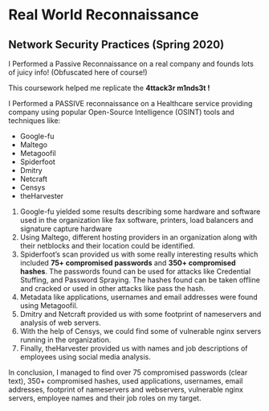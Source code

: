 # Real World Reconnaissance
## Network Security Practices (Spring 2020)
I Performed a Passive Reconnaissance on a real company and founds lots of juicy info! (Obfuscated here of course!)

This coursework helped me replicate the **4ttack3r m1nds3t !**

I Performed a PASSIVE reconnaissance on a Healthcare service providing company using popular Open-Source Intelligence (OSINT) tools and techniques like:
- Google-fu
- Maltego
- Metagoofil
- Spiderfoot
- Dmitry
- Netcraft
- Censys
- theHarvester

1. Google-fu yielded some results describing some hardware and software used in the organization like fax software, printers, load balancers and signature capture hardware
2. Using Maltego, different hosting providers in an organization along with their netblocks and their location could be identified.
3. Spiderfoot’s scan provided us with some really interesting results which included **75+ compromised passwords** and **350+ compromised hashes**. The passwords found can be used for attacks like Credential Stuffing, and Password Spraying. The hashes found can be taken offline and cracked or used in other attacks like pass the hash.
4. Metadata like applications, usernames and email addresses were found using Metagoofil.
5. Dmitry and Netcraft provided us with some footprint of nameservers and analysis of web servers.
6. With the help of Censys, we could find some of vulnerable nginx servers running in the organization.
7.  Finally, theHarvester provided us with names and job descriptions of employees using social media analysis.

In conclusion, I managed to find over 75 compromised passwords (clear text), 350+ compromised hashes, used applications, usernames, email addresses, footprint of nameservers and webservers, vulnerable nginx servers, employee names and their job roles on my target.
